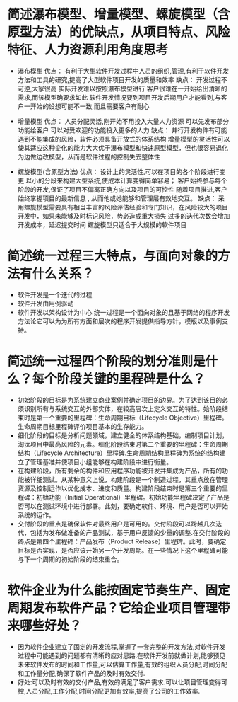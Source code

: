 # 简述瀑布模型、增量模型、螺旋模型（含原型方法）的优缺点，从项目特点、风险特征、人力资源利用角度思考

 - 瀑布模型
优点：
有利于大型软件开发过程中人员的组织,管理,有利于软件开发方法和工具的研究,提高了大型软件项目开发的质量和效率
缺点：
开发过程不可逆,大家很高
实际开发难以按照瀑布模型进行
客户很难在一开始给出清晰的需求,而该模型确要求如此
软件开发情况要到项目开发后期用户才能看到,与客户一开始的设想可能不一致,而且需要客户有耐心

 - 增量模型
优点：
人员分配灵活,刚开始不用投入大量人力资源
可以先发布部分功能给客户
可以对受欢迎的功能投入更多的人力
缺点：
并行开发构件有可能遇到不能集成的风险，软件必须具备开放式的体系结构
增量模型的灵活性可以使其适应这种变化的能力大大优于瀑布模型和快速原型模型，但也很容易退化为边做边改模型，从而是软件过程的控制失去整体性

 - 螺旋模型(含原型方法)
优点：
设计上的灵活性,可以在项目的各个阶段进行变更
以小的分段来构建大型系统,使成本计算变得简单容易；
客户始终参与每个阶段的开发,保证了项目不偏离正确方向以及项目的可控性
随着项目推进,客户始终掌握项目的最新信息 , 从而他或她能够和管理层有效地交互。
缺点：
采用螺旋模型需要具有相当丰富的风险评估经验和专门知识，在风险较大的项目开发中，如果未能够及时标识风险，势必造成重大损失
过多的迭代次数会增加开发成本，延迟提交时间
螺旋模型只适合于大规模的软件项目

# 简述统一过程三大特点，与面向对象的方法有什么关系？
 - 软件开发是一个迭代的过程
 - 软件开发由用例驱动
 - 软件开发以架构设计为中心
统一过程是一个面向对象的且基于网络的程序开发方法论它可以为为所有方面和层次的程序开发提供指导方针，模版以及事例支持。

# 简述统一过程四个阶段的划分准则是什么？每个阶段关键的里程碑是什么？

 - 初始阶段的目标是为系统建立商业案例并确定项目的边界。为了达到该目的必须识别所有与系统交互的外部实体，在较高层次上定义交互的特性。始阶段结束时是第一个重要的里程碑：生命周期目标（Lifecycle Objective）里程碑。生命周期目标里程碑评价项目基本的生存能力。
 - 细化阶段的目标是分析问题领域，建立健全的体系结构基础，编制项目计划，淘汰项目中最高风险的元素。细化阶段结束时第二个重要的里程碑：生命周期结构（Lifecycle Architecture）里程碑.生命周期结构里程碑为系统的结构建立了管理基准并使项目小组能够在构建阶段中进行衡量。
 - 在构建阶段，所有剩余的构件和应用程序功能被开发并集成为产品，所有的功能被详细测试。从某种意义上说，构建阶段是一个制造过程，其重点放在管理资源及控制运作以优化成本、进度和质量。构建阶段结束时是第三个重要的里程碑：初始功能（Initial Operational）里程碑。初始功能里程碑决定了产品是否可以在测试环境中进行部署。此刻，要确定软件、环境、用户是否可以开始系统的运作。
 - 交付阶段的重点是确保软件对最终用户是可用的。交付阶段可以跨越几次迭代，包括为发布做准备的产品测试，基于用户反馈的少量的调整.在交付阶段的终点是第四个里程碑：产品发布（Product Release）里程碑。此时，要确定目标是否实现，是否应该开始另一个开发周期。在一些情况下这个里程碑可能与下一个周期的初始阶段的结束重合。

# 软件企业为什么能按固定节奏生产、固定周期发布软件产品？它给企业项目管理带来哪些好处？
 - 因为软件企业建立了固定的开发流程,掌握了一套完整的开发方法,对软件开发过程中可能遇到的问题都有清晰的应对思路.在软件开发前就做计划,能够预见未来软件发布的时间和工作量,可以估算工作量,有效的组织人员分配,时间分配和工作量分配,确保了软件产品的及时有效交付.
 - 好处:可以及时有效的交付产品,有效的满足了客户需求.可以让项目管理变得可控,人员分配,工作分配,时间分配更加有效率,提高了公司的工作效率.
